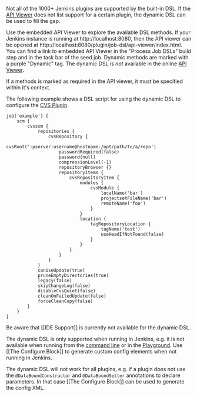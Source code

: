 Not all of the 1000+ Jenkins plugins are supported by the built-in DSL. If the
[API Viewer](https://jenkinsci.github.io/job-dsl-plugin/) does not list support for a certain plugin, the
dynamic DSL can be used to fill the gap.

Use the embedded API Viewer to explore the available DSL methods. If your Jenkins instance is running at
http://localhost:8080, then the API viewer can be opened at http://localhost:8080/plugin/job-dsl/api-viewer/index.html.
You can find a link to embedded API Viewer in the "Process Job DSLs" build step and in the task bar of the seed job.
Dynamic methods are marked with a purple "Dynamic" tag. The dynamic DSL is *not* available in the online
[API Viewer](https://jenkinsci.github.io/job-dsl-plugin/).

If a methods is marked as required in the API viewer, it must be specified within it's context.

The following example shows a DSL script for using the dynamic DSL to configure the
[CVS Plugin](https://wiki.jenkins-ci.org/display/JENKINS/CVS+Plugin).

    job('example') {
        scm {
            cvsscm {
                repositories {
                    cvsRepository {
                        cvsRoot(':pserver:username@hostname:/opt/path/to/a/repo')
                        passwordRequired(false)
                        password(null)
                        compressionLevel(-1)
                        repositoryBrowser {}
                        repositoryItems {
                            cvsRepositoryItem {
                                modules {
                                    cvsModule {
                                        localName('bar')
                                        projectsetFileName('bar')
                                        remoteName('foo')
                                    }
                                }
                                location {
                                    tagRepositoryLocation {
                                        tagName('test')
                                        useHeadIfNotFound(false)
                                    }
                                }
                            }
                        }
                    }
                }
                canUseUpdate(true)
                pruneEmptyDirectories(true)
                legacy(false)
                skipChangeLog(false)
                disableCvsQuiet(false)
                cleanOnFailedUpdate(false)
                forceCleanCopy(false)
            }
        }
    }

Be aware that [[IDE Support]] is currently not available for the dynamic DSL.

The dynamic DSL is only supported when running in Jenkins, e.g. it is not available when running from
the [command line](User-Power-Moves#run-a-dsl-script-locally) or in the [Playground](http://job-dsl.herokuapp.com/).
Use [[The Configure Block]] to generate custom config elements when not running in Jenkins.

The dynamic DSL will not work for all plugins, e.g. if a plugin does not use the `@DataBoundConstructor`
and `@DataBoundSetter` annotations to declare parameters. In that case [[The Configure Block]] can be used to generate
the config XML.
